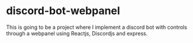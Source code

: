 # discord-bot-webpanel
This is going to be a project where I implement a discord bot with controls through a webpanel using Reactjs, Discordjs and express.

